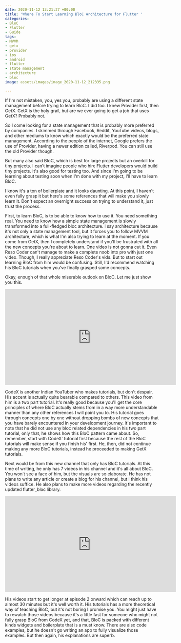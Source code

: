 ```yaml
---
date: 2020-11-12 13:21:27 +00:00
title: 'Where To Start Learning BloC Architecture for Flutter '
categories:
- BloC
- Flutter
- Guide
tags:
- MVVM
- getx
- provider
- ios
- android
- flutter
- state management
- architecture
- bloc
image: assets/images/image_2020-11-12_212335.png

---
```

If I'm not mistaken, you, yes you, probably are using a different state management before trying to learn BloC. I did too. I knew Provider first, then GetX. GetX is the holy grail, but are we ever going to get a job that uses GetX? Probably not.

So I come looking for a state management that is probably more preferred by companies. I skimmed through Facebook, Reddit, YouTube videos, blogs, and other mediums to know which exactly would be the preferred state management. According to the people of the internet, Google prefers the use of Provider, having a newer edition called, Riverpod. You can still use the old Provider though.

But many also said BloC, which is best for large projects but an overkill for tiny projects. I can't imagine people who hire Flutter developers would build tiny projects. It's also good for testing too. And since I'm going to be learning about testing soon when I'm done with my project, I'll have to learn BloC.

I know it's a ton of boilerplate and it looks daunting. At this point, I haven't even fully grasp it but here's some references that will make you slowly learn it. Don't expect an overnight success on trying to understand it, just trust the process.

First, to learn BloC, is to be able to know how to use it. You need something real. You need to know how a simple state management is slowly transformed into a full-fledged bloc architecture. I say architecture because it's not only a state management tool, but it forces you to follow MVVM architecture, which is what I'm also trying to learn at the moment. If you come from GetX, then I completely understand if you'll be frustrated with all the new concepts you're about to learn. One video is not gonna cut it. Even Reso Coder can't manage to make a complete noob into pro with just one video. Though, I really appreciate Reso Coder's vids. But to start out learning BloC from him would be confusing. Still, I'd recommend watching his BloC tutorials when you've finally grasped some concepts.

Okay, enough of that whole miserable outlook on BloC. Let me just show you this.

<iframe width="560" height="315" src="https://www.youtube.com/embed/jIoWkct6_EM" frameborder="0" allow="accelerometer; autoplay; clipboard-write; encrypted-media; gyroscope; picture-in-picture" allowfullscreen></iframe>

CodeX is another Indian YouTuber who makes tutorials, but don't despair. His accent is actually quite bearable compared to others. This video from him is a two part tutorial. It's really good because you'll get the core principles of where BloC actually stems from in a way more understandable manner than any other references I will point you to. His tutorial goes through concepts one by one without dropping bombs of new concepts that you have barely encountered in your development journey. It's important to note that he did not use any bloc related dependencies in his two part tutorial, only that, he shows how this BloC pattern came about. So, remember, start with CodeX' tutorial first because the rest of the BloC tutorials will make sense if you finish his' first. He, then, did not continue making any more BloC tutorials, instead he proceeded to making GetX tutorials. 

Next would be from this new channel that only has BloC tutorials. At this time of writing, he only has 7 videos in his channel and it's all about BloC. You won't see a face of him, but the visuals are so elaborate. He has not plans to write any article or create a blog for his channel, but I think his videos suffice. He also plans to make more videos regarding the recently updated flutter_bloc library.

<iframe width="560" height="315" src="https://www.youtube.com/embed/_7Mh66FFSNg" frameborder="0" allow="accelerometer; autoplay; clipboard-write; encrypted-media; gyroscope; picture-in-picture" allowfullscreen></iframe>

His videos start to get longer at episode 2 onward which can reach up to almost 30 minutes but it's well worth it. His tutorials has a more theoretical way of teaching BloC, but it's not boring I promise you. You might just have to rewatch those videos because it's a little fast for someone who might not fully grasp BloC from CodeX yet, and that, BloC is packed with different kinds widgets and boilerplate that is a must know. There are also code examples, but he doesn't go writing an app to fully visualize those examples. But then again, his explanations are superb.